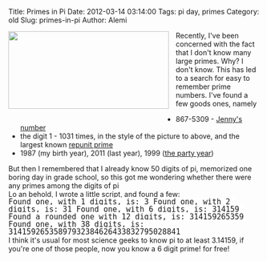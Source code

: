 Title: Primes in Pi
Date: 2012-03-14 03:14:00
Tags: pi day, primes
Category: old
Slug: primes-in-pi
Author: Alemi


<div class="separator" style="clear: both; text-align: center;"><a href="http://1.bp.blogspot.com/-zr3Ex0CiRk4/T2DBK9RBX-I/AAAAAAAAAbQ/7SA_87njptE/s1600/repunit.png" imageanchor="1" style="clear: left; float: left; margin-bottom: 1em; margin-right: 1em;"><img border="0" height="155" src="http://1.bp.blogspot.com/-zr3Ex0CiRk4/T2DBK9RBX-I/AAAAAAAAAbQ/7SA_87njptE/s320/repunit.png" width="320" /></a></div>
Recently, I've been concerned with the fact that I don't know many large primes.  Why?  I don't know.  This has led to a search for easy to remember prime numbers.  I've found a few goods ones, namely


<div><ul><li>867-5309  - <a href="http://en.wikipedia.org/wiki/867-5309/Jenny">Jenny's number</a></li><li> the digit 1 - 1031 times, in the style of the picture to above, and the largest known <a href="http://en.wikipedia.org/wiki/Repunit_prime#Repunit_primes">repunit prime</a></li><li>1987 (my birth year), 2011 (last year), 1999 (<a href="http://en.wikipedia.org/wiki/1999_(song)">the party year</a>)</li></ul><div>But then I remembered that I already know 50 digits of pi, memorized one boring day in grade school, so this got me wondering whether there were any primes among the digits of pi</div></div><div>
</div><div>Lo an behold, I wrote a <a href="https://gist.github.com/2033970">little script</a>, and found a few:</div><div>
</div><div><span style="background-color: white; font-family: monospace, sans-serif; font-size: 15px; line-height: 15px; text-align: left; white-space: pre-wrap;">Found one, with 1 digits, is: 3 Found one, with 2 digits, is: 31 Found one, with 6 digits, is: 314159 Found a rounded one with 12 digits, is: 314159265359 Found one, with 38 digits, is: 31415926535897932384626433832795028841</span>
<span style="background-color: white; font-family: monospace, sans-serif; font-size: 15px; line-height: 15px; text-align: left; white-space: pre-wrap;">
</span>
<div style="text-align: -webkit-auto;">I think it's usual for most science geeks to know pi to at least 3.14159, if you're one of those people, now you know a 6 digit prime! for free!<span style="font-family: monospace, sans-serif;"><span style="font-size: 15px; line-height: 15px; white-space: pre-wrap;">
</span></span></div></div>

